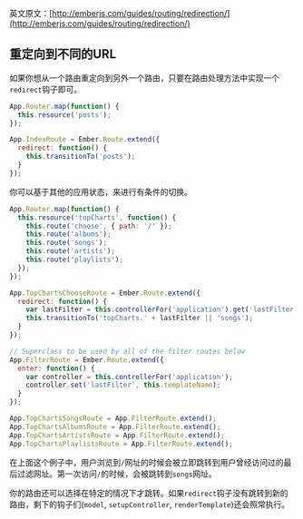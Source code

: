 英文原文：[http://emberjs.com/guides/routing/redirection/](http://emberjs.com/guides/routing/redirection/)


## 重定向到不同的URL

如果你想从一个路由重定向到另外一个路由，只要在路由处理方法中实现一个`redirect`钩子即可。

```javascript
App.Router.map(function() {
  this.resource('posts');
});

App.IndexRoute = Ember.Route.extend({
  redirect: function() {
    this.transitionTo('posts');
  }
});
```

你可以基于其他的应用状态，来进行有条件的切换。

```javascript
App.Router.map(function() {
  this.resource('topCharts', function() {
    this.route('choose', { path: '/' });
    this.route('albums');
    this.route('songs');
    this.route('artists');
    this.route('playlists');
  });
});

App.TopChartsChooseRoute = Ember.Route.extend({
  redirect: function() {
    var lastFilter = this.controllerFor('application').get('lastFilter');
    this.transitionTo('topCharts.' + lastFilter || 'songs');
  }
});

// Superclass to be used by all of the filter routes below
App.FilterRoute = Ember.Route.extend({
  enter: function() {
    var controller = this.controllerFor('application');
    controller.set('lastFilter', this.templateName);
  }
});

App.TopChartsSongsRoute = App.FilterRoute.extend();
App.TopChartsAlbumsRoute = App.FilterRoute.extend();
App.TopChartsArtistsRoute = App.FilterRoute.extend();
App.TopChartsPlaylistsRoute = App.FilterRoute.extend();
```


在上面这个例子中，用户浏览到`/`网址的时候会被立即跳转到用户曾经访问过的最后过滤网址。第一次访问`/`的时候，会被跳转到`songs`网址。

你的路由还可以选择在特定的情况下才跳转。如果`redirect`钩子没有跳转到新的路由，剩下的钩子们(`model`, `setupController`, `renderTemplate`)还会照常执行。